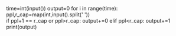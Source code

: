 time=int(input())
output=0
for i in range(time):
    ppl,r_cap=map(int,input().split(' '))  
    if ppl+1 == r_cap or ppl>r_cap:
        output+=0
    elif ppl<r_cap:
        output+=1
print(output)     
